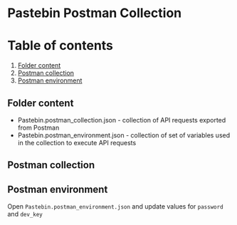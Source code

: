 # Pastebin Postman Collection

# Table of contents
1. [Folder content](#content)
2. [Postman collection](#postman_collection)
3. [Postman environment](#postman_environment)

## Folder content <a name="content"></a>

* Pastebin.postman_collection.json - collection of API requests exported from Postman
* Pastebin.postman_environment.json - collection of set of variables used in the collection to execute API requests

## Postman collection <a name="postman_collection"></a>

## Postman environment <a name="postman_environment"></a>

Open `Pastebin.postman_environment.json` and update values for `password` and `dev_key`

